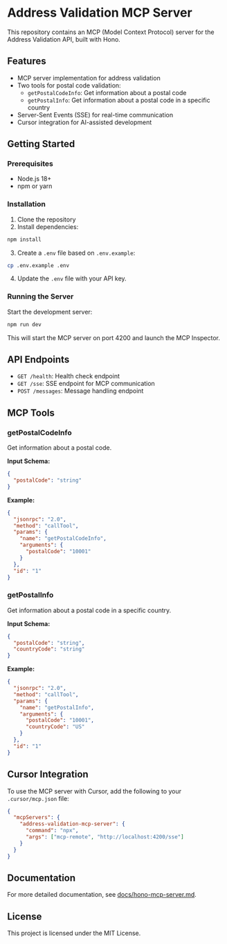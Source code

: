 # Address Validation MCP Server

This repository contains an MCP (Model Context Protocol) server for the Address Validation API, built with Hono.

## Features

- MCP server implementation for address validation
- Two tools for postal code validation:
  - `getPostalCodeInfo`: Get information about a postal code
  - `getPostalInfo`: Get information about a postal code in a specific country
- Server-Sent Events (SSE) for real-time communication
- Cursor integration for AI-assisted development

## Getting Started

### Prerequisites

- Node.js 18+
- npm or yarn

### Installation

1. Clone the repository
2. Install dependencies:

```bash
npm install
```

3. Create a `.env` file based on `.env.example`:

```bash
cp .env.example .env
```

4. Update the `.env` file with your API key.

### Running the Server

Start the development server:

```bash
npm run dev
```

This will start the MCP server on port 4200 and launch the MCP Inspector.

## API Endpoints

- `GET /health`: Health check endpoint
- `GET /sse`: SSE endpoint for MCP communication
- `POST /messages`: Message handling endpoint

## MCP Tools

### getPostalCodeInfo

Get information about a postal code.

**Input Schema:**
```json
{
  "postalCode": "string"
}
```

**Example:**
```json
{
  "jsonrpc": "2.0",
  "method": "callTool",
  "params": {
    "name": "getPostalCodeInfo",
    "arguments": {
      "postalCode": "10001"
    }
  },
  "id": "1"
}
```

### getPostalInfo

Get information about a postal code in a specific country.

**Input Schema:**
```json
{
  "postalCode": "string",
  "countryCode": "string"
}
```

**Example:**
```json
{
  "jsonrpc": "2.0",
  "method": "callTool",
  "params": {
    "name": "getPostalInfo",
    "arguments": {
      "postalCode": "10001",
      "countryCode": "US"
    }
  },
  "id": "1"
}
```

## Cursor Integration

To use the MCP server with Cursor, add the following to your `.cursor/mcp.json` file:

```json
{
  "mcpServers": {
    "address-validation-mcp-server": {
      "command": "npx",
      "args": ["mcp-remote", "http://localhost:4200/sse"]
    }
  }
}
```

## Documentation

For more detailed documentation, see [docs/hono-mcp-server.md](docs/hono-mcp-server.md).

## License

This project is licensed under the MIT License.
